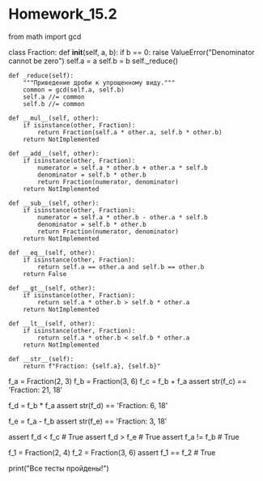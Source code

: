 # Homework_15.2



from math import gcd

class Fraction:
    def __init__(self, a, b):
        if b == 0:
            raise ValueError("Denominator cannot be zero")
        self.a = a
        self.b = b
        self._reduce()

    def _reduce(self):
        """Приведение дроби к упрощенному виду."""
        common = gcd(self.a, self.b)
        self.a //= common
        self.b //= common

    def __mul__(self, other):
        if isinstance(other, Fraction):
            return Fraction(self.a * other.a, self.b * other.b)
        return NotImplemented

    def __add__(self, other):
        if isinstance(other, Fraction):
            numerator = self.a * other.b + other.a * self.b
            denominator = self.b * other.b
            return Fraction(numerator, denominator)
        return NotImplemented

    def __sub__(self, other):
        if isinstance(other, Fraction):
            numerator = self.a * other.b - other.a * self.b
            denominator = self.b * other.b
            return Fraction(numerator, denominator)
        return NotImplemented

    def __eq__(self, other):
        if isinstance(other, Fraction):
            return self.a == other.a and self.b == other.b
        return False

    def __gt__(self, other):
        if isinstance(other, Fraction):
            return self.a * other.b > self.b * other.a
        return NotImplemented

    def __lt__(self, other):
        if isinstance(other, Fraction):
            return self.a * other.b < self.b * other.a
        return NotImplemented

    def __str__(self):
        return f"Fraction: {self.a}, {self.b}"

f_a = Fraction(2, 3)
f_b = Fraction(3, 6)
f_c = f_b + f_a
assert str(f_c) == 'Fraction: 21, 18'

f_d = f_b * f_a
assert str(f_d) == 'Fraction: 6, 18'

f_e = f_a - f_b
assert str(f_e) == 'Fraction: 3, 18'

assert f_d < f_c  # True
assert f_d > f_e  # True
assert f_a != f_b  # True

f_1 = Fraction(2, 4)
f_2 = Fraction(3, 6)
assert f_1 == f_2  # True

print("Все тесты пройдены!")
